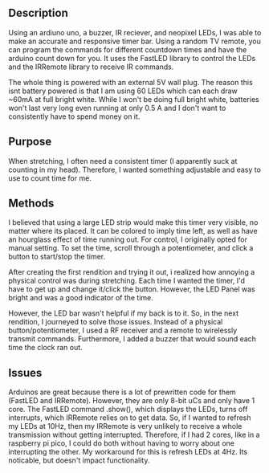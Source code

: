
## Description
Using an ardiuno uno, a buzzer, IR reciever, and neopixel LEDs, I was able to make an accurate and responsive timer bar. Using a random TV remote, you can program the commands for different countdown times and have the arduino count down for you.
It uses the FastLED library to control the LEDs and the IRRemote library to receive IR commands. 

The whole thing is powered with an external 5V wall plug. The reason this isnt battery powered is that I am using 60 LEDs which can each draw ~60mA at full bright white. While I won't be doing full bright white, batteries won't last very long even running at only 0.5 A and I don't want to consistently have to spend money on it.

## Purpose
When stretching, I often need a consistent timer (I apparently suck at counting in my head). Therefore, I wanted something adjustable and easy to use to count time for me.

## Methods
I believed that using a large LED strip would make this timer very visible, no matter where its placed. It can be colored to imply time left, as well as have an hourglass effect of time running out.
For control, I originally opted for manual setting. To set the time, scroll through a potentiometer, and click a button to start/stop the timer.

After creating the first rendition and trying it out, i realized how annoying a physical control was during stretching. Each time I wanted the timer, I'd have to get up and change it/click the button. However, the LED Panel was bright and was a good indicator of the time.

However, the LED bar wasn't helpful if my back is to it. So, in the next rendition, I journeyed to solve those issues. Instead of a physical button/potentiometer, I used a RF receiver and a remote to wirelessly transmit commands. Furthermore, I added a buzzer that would sound each time the clock ran out.

## Issues
Arduinos are great because there is a lot of prewritten code for them (FastLED and IRRemote). However, they are only 8-bit uCs and only have 1 core. The FastLED command .show(), which displays the LEDs, turns off interrupts, which IRRemote relies on to get data. So, if I wanted to refresh my LEDs at 10Hz, then my IRRemote is very unlikely to receive a whole transmission without getting interrupted. Therefore, if I had 2 cores, like in a raspberry pi pico, I could do both without having to worry about one interrupting the other. My workaround for this is refresh LEDs at 4Hz. Its noticable, but doesn't impact functionality.

